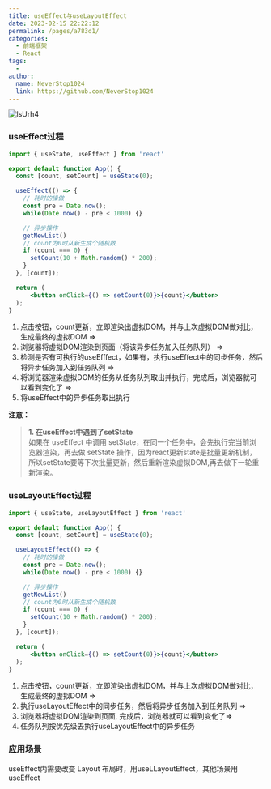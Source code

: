 ```yaml
---
title: useEffect与useLayoutEffect
date: 2023-02-15 22:22:12
permalink: /pages/a783d1/
categories:
  - 前端框架
  - React
tags:
  - 
author: 
  name: NeverStop1024
  link: https://github.com/NeverStop1024
---
```

![lsUrh4](https://cdn.jsdelivr.net/gh/NeverStop1024/images-store@main/uPic/lsUrh4.png)

### useEffect过程
```jsx
import { useState, useEffect } from 'react'

export default function App() {
  const [count, setCount] = useState(0);

  useEffect(() => {
    // 耗时的操做
    const pre = Date.now();
    while(Date.now() - pre < 1000) {}

    // 异步操作
    getNewList()
    // count为0时从新生成个随机数
    if (count === 0) {
      setCount(10 + Math.random() * 200);
    }
  }, [count]);

  return (
      <button onClick={() => setCount(0)}>{count}</button>
  );
}
```
1. 点击按钮，count更新，立即渲染出虚拟DOM，并与上次虚拟DOM做对比，生成最终的虚拟DOM =>   
2. 浏览器将虚拟DOM渲染到页面（将该异步任务加入任务队列） =>    
3. 检测是否有可执行的useEfffect，如果有，执行useEffect中的同步任务，然后将异步任务加入到任务队列 =>  
4. 将浏览器渲染虚拟DOM的任务从任务队列取出并执行，完成后，浏览器就可以看到变化了 =>   
5. 将useEffect中的异步任务取出执行  


**注意：**  
> **1. 在useEffect中遇到了setState**  
如果在 useEffect 中调用 setState，在同一个任务中，会先执行完当前浏览器渲染，再去做 setState 操作，因为react更新state是批量更新机制，所以setState要等下次批量更新，然后重新渲染虚拟DOM,再去做下一轮重新渲染。
### useLayoutEffect过程
```jsx
import { useState, useLayoutEffect } from 'react'

export default function App() {
  const [count, setCount] = useState(0);

  useLayoutEffect(() => {
    // 耗时的操做
    const pre = Date.now();
    while(Date.now() - pre < 1000) {}

    // 异步操作
    getNewList()
    // count为0时从新生成个随机数
    if (count === 0) {
      setCount(10 + Math.random() * 200);
    }
  }, [count]);

  return (
      <button onClick={() => setCount(0)}>{count}</button>
  );
}
```
1. 点击按钮，count更新，立即渲染出虚拟DOM，并与上次虚拟DOM做对比，生成最终的虚拟DOM =>
2. 执行useLayoutEffect中的同步任务，然后将异步任务加入到任务队列 =>
3. 浏览器将虚拟DOM渲染到页面, 完成后，浏览器就可以看到变化了=>
4. 任务队列按优先级去执行useLayoutEffect中的异步任务



### 应用场景
useEffect内需要改变 Layout 布局时，用useLLayoutEffect，其他场景用useEffect
